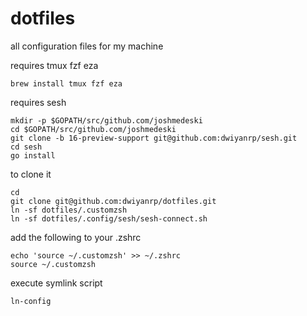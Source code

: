 # dotfiles
all configuration files for my machine

requires tmux fzf eza
```
brew install tmux fzf eza
```

requires sesh
```
mkdir -p $GOPATH/src/github.com/joshmedeski
cd $GOPATH/src/github.com/joshmedeski
git clone -b 16-preview-support git@github.com:dwiyanrp/sesh.git
cd sesh
go install
```

to clone it 

```
cd
git clone git@github.com:dwiyanrp/dotfiles.git
ln -sf dotfiles/.customzsh
ln -sf dotfiles/.config/sesh/sesh-connect.sh
```

add the following to your .zshrc
```
echo 'source ~/.customzsh' >> ~/.zshrc
source ~/.customzsh
```

execute symlink script
```
ln-config
```
